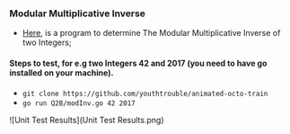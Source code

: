 ### Modular Multiplicative Inverse
- [Here](https://github.com/youthtrouble/animated-octo-train/blob/master/Q2B/modInv.go), is a program to determine The Modular Multiplicative Inverse of two Integers;

#### Steps to test, for e.g two Integers 42 and 2017 (you need to have go installed on your machine).
- `git clone https://github.com/youthtrouble/animated-octo-train`
- `go run Q2B/modInv.go 42 2017`

![Unit Test Results](Unit Test Results.png)